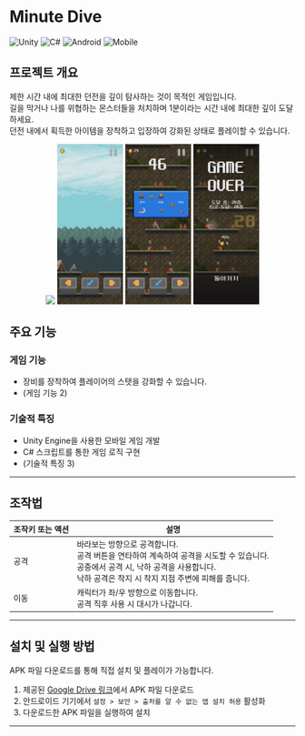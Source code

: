 # Minute Dive

![Unity](https://img.shields.io/badge/Unity-2022.3-222c37.svg?logo=unity&logoColor=white)
![C#](https://img.shields.io/badge/C%23-239120.svg?logo=c-sharp&logoColor=white)
![Android](https://img.shields.io/badge/Android-API_30-3ddc84.svg?logo=android&logoColor=white)
![Mobile](https://img.shields.io/badge/Mobile-Game-orange.svg)

## 프로젝트 개요
제한 시간 내에 최대한 던전을 깊이 탐사하는 것이 목적인 게임입니다.
<br>길을 막거나 나를 위협하는 몬스터들을 처치하며 1분이라는 시간 내에 최대한 깊이 도달하세요.
<br>던전 내에서 획득한 아이템을 장착하고 입장하여 강화된 상태로 플레이할 수 있습니다.

<p align="center">
    <img src="Screenshots/Animation.gif" width="23%">
    <img src="Screenshots/Screenshot1.png" width="23%">
    <img src="Screenshots/Screenshot2.png" width="23%">
    <img src="Screenshots/Screenshot3.png" width="23%">
</p>

## 주요 기능

### 게임 기능
- 장비를 장착하여 플레이어의 스탯을 강화할 수 있습니다.
- (게임 기능 2)

### 기술적 특징
- Unity Engine을 사용한 모바일 게임 개발
- C# 스크립트를 통한 게임 로직 구현
- (기술적 특징 3)

---
## 조작법

| 조작키 또는 액션              | 설명                   |
|------------------------------|-----------------------|
| 공격 | 바라보는 방향으로 공격합니다.<br>공격 버튼을 연타하여 계속하여 공격을 시도할 수 있습니다.<br>공중에서 공격 시, 낙하 공격을 사용합니다.<br>낙하 공격은 착지 시 착지 지점 주변에 피해를 줍니다. |
| 이동 | 캐릭터가 좌/우 방향으로 이동합니다.<br>공격 직후 사용 시 대시가 나갑니다.|

---

## 설치 및 실행 방법

APK 파일 다운로드를 통해 직접 설치 및 플레이가 가능합니다.
1. 제공된 [Google Drive 링크](링크주소입력)에서 APK 파일 다운로드
2. 안드로이드 기기에서 `설정 > 보안 > 출처를 알 수 없는 앱 설치 허용` 활성화
3. 다운로드한 APK 파일을 실행하여 설치

---

